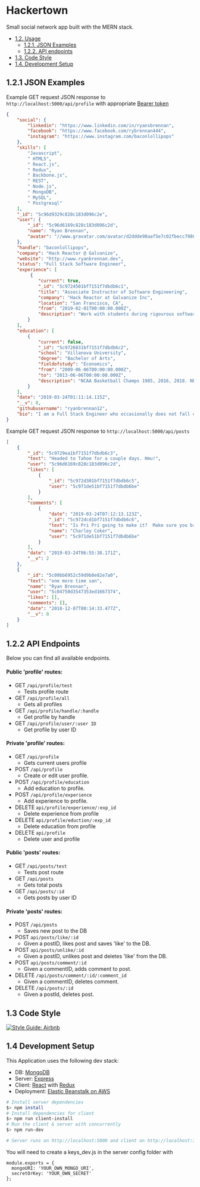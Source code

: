 # Hackertown

Small social network app built with the MERN stack.

- [1.2. Usage](#13-usage)
    - [1.2.1. JSON Examples](#121-json-examples)
    - [1.2.2. API endpoints](#122-api-endpoints)
- [1.3. Code Style](#13-code-style)
- [1.4. Development Setup](#14-development-setup)




## 1.2.1 JSON Examples

Example GET request JSON response to `http://localhost:5000/api/profile` with appropriate [Bearer token](https://jwt.io/introduction/)

```json
{
    "social": {
        "linkedin": "https://www.linkedin.com/in/ryansbrennan",
        "facebook": "https://www.facebook.com/rybrennan444",
        "instagram": "https://www.instagram.com/baconlollipops"
    },
    "skills": [
        "Javascript",
        " HTML5",
        " React.js",
        " Redux",
        " Backbone.js",
        " REST",
        " Node.js",
        " MongoDB",
        " MySQL",
        " Postgresql"
    ],
    "_id": "5c96d9329c828c183d096c2e",
    "user": {
        "_id": "5c96d6169c828c183d096c2d",
        "name": "Ryan Brennan",
        "avatar": "//www.gravatar.com/avatar/d2ddde98aaf5e7c02fbecc79883c6c10?s=200&r=pg&d=mm"
    },
    "handle": "baconlollipops",
    "company": "Hack Reactor @ Galvanize",
    "website": "http://www.ryanbrennan.dev",
    "status": "Full Stack Software Engineer",
    "experience": [
         {
            "current": true,
            "_id": "5c9724501bf7151f7dbdb6c1",
            "title": "Associate Instructor of Software Engineering",
            "company": "Hack Reactor at Galvanize Inc",
            "location": "San Francisco, CA",
            "from": "2019-02-01T00:00:00.000Z",
            "description": "Work with students during rigourous software engineering program to prepare them for top engineering positions."
        }
    ],
    "education": [
        {
            "current": false,
            "_id": "5c9726831bf7151f7dbdb6c2",
            "school": "Villanova University",
            "degree": "Bachelor of Arts",
            "fieldofstudy": "Economics",
            "from": "2009-06-06T00:00:00.000Z",
            "to": "2013-06-06T00:00:00.000Z",
            "description": "NCAA Basketball Champs 1985, 2016, 2018. Nbd ¯\_(ツ)_/¯"
        }
    ],
    "date": "2019-03-24T01:11:14.115Z",
    "__v": 0,
    "githubusername": "ryanbrennan12",
    "bio": "I am a Full Stack Engineer who occasionally does not fall down while snowboarding.  Lets make something magical!! Boom!"
}
```

Example GET request JSON response to `http://localhost:5000/api/posts`

```json
[
    {
        "_id": "5c9729ea1bf7151f7dbdb6c3",
        "text": "Headed to Tahoe for a couple days. Hmu!",
        "user": "5c96d6169c828c183d096c2d",
        "likes": [
            {
                "_id": "5c972d301bf7151f7dbdb6c5",
                "user": "5c971de51bf7151f7dbdb6be"
            }
        ],
        "comments": [
            {
                "date": "2019-03-24T07:12:13.123Z",
                "_id": "5c972dcd1bf7151f7dbdb6c6",
                "text": "Is Pri Pri going to make it?  Make sure you bring chains!",
                "name": "Charley Coker",
                "user": "5c971de51bf7151f7dbdb6be"
            }
        ],
        "date": "2019-03-24T06:55:38.171Z",
        "__v": 2
    },
    {
        "_id": "5c09bb6952c59d9b8e82e7a0",
        "text": "one more time san",
        "name": "Ryan Brennan",
        "user": "5c04750d3547353ed1667374",
        "likes": [],
        "comments": [],
        "date": "2018-12-07T00:14:33.477Z",
        "__v": 0
    }
]

```

##  1.2.2 API Endpoints

Below you can find all available endpoints.


#### Public 'profile' routes:
+ GET `/api/profile/test`
  - Tests profile route
+ GET `/api/profile/all`
  - Gets all profiles
+ GET `/api/profile/handle/:handle`
  - Get profile by handle
+ GET `/api/profile/user/:user ID`
  - Get profile by user ID

#### Private 'profile' routes:
+ GET `/api/profile`
  - Gets current users profile
+ POST `/api/profile`
  - Create or edit user profile.
+ POST `/api/profile/education`
  - Add education to profile.
+ POST `/api/profile/experience`
  - Add experience to profile.
+ DELETE `api/profile/experience/:exp_id`
  - Delete experience from profile
+ DELETE `api/profile/eduction/:exp_id`
  - Delete education from profile
+ DELETE `api/profile`
  - Delete user and profile


#### Public 'posts' routes:
+ GET `/api/posts/test`
  - Tests post route
+ GET `/api/posts`
  - Gets total posts
+ GET `/api/posts/:id`
  - Gets posts by user ID

#### Private 'posts' routes:
+ POST `/api/posts`
  - Saves new post to the DB
+ POST `api/posts/like/:id`
  - Given a postID, likes post and saves 'like' to the DB.
+ POST `api/posts/unlike/:id`
  - Given a postID, unlikes post and deletes 'like' from the DB.
+ POST `api/posts/comment/:id`
  - Given a commentID, adds comment to post.
+ DELETE `/api/posts/comment/:id/:comment_id`
  - Given a commentID, deletes comment.
+ DELETE `/api/posts/:id`
  - Given a postId, deletes post.


## 1.3 Code Style


[![Style Guide: Airbnb](https://img.shields.io/badge/Style%20Guide-Airbnb-Red.svg)](https://github.com/airbnb/javascript)


## 1.4 Development Setup

This Application uses the following dev stack:

- DB: [MongoDB](https://docs.mongodb.com/manual/)
- Server: [Express](http://expressjs.com/)
- Client: [React](http://reactjs.org/) with [Redux](https://redux.js.org/)
- Deployment: [Elastic Beanstalk on AWS](https://aws.amazon.com/elasticbeanstalk/)

```sh
# Install server dependencies
$> npm install
# Install dependencies for client
$> npm run client-install
# Run the client & server with concurrently
$> npm run-dev

# Server runs on http://localhost:5000 and client on http://localhost:3000

```

You will need to create a keys_dev.js in the server config folder with

```
module.exports = {
  mongoURI: 'YOUR_OWN_MONGO_URI',
  secretOrKey: 'YOUR_OWN_SECRET'
};
```

